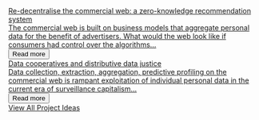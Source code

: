 
<div class="content-tile col-1-2">
    <div class="wrapper">
       <a href="/re-decentralise-the-commercial-web">
            <div class="image-section" style="background-image: url('/assets/img/share.jpg');">
            </div>
            <div class="text-overlay">
                <div class="title-section">
                    <span>  Re-decentralise the commercial web: a zero-knowledge recommendation system   </span>
                </div>
                <div class="summary-section">
                    <div class="text">  
                        <span> The commercial web is built on business models that aggregate personal data for the benefit of advertisers. What would the web look like if consumers had control over the algorithms... </span>   
                    </div>
                    <div class="button-area">
                        <button type="button" class="button"> <span> Read more </span> </button>
                    </div>
                </div>
            </div>
        </a>
    </div>
</div>

<div class="content-tile col-1-2">
    <div class="wrapper">
       <a href="/data-cooperatives-and-distributive-data-justice">
            <div class="image-section" style="background-image: url('/assets/img/share.jpg');">
            </div>
            <div class="text-overlay">
                <div class="title-section">
                    <span>  Data cooperatives and distributive data justice   </span>
                </div>
                <div class="summary-section">
                    <div class="text">  
                        <span> Data collection, extraction, aggregation, predictive profiling on the commercial web is rampant exploitation of individual personal data in the current era of surveillance capitalism...
                        </span>   
                    </div>
                    <div class="button-area">
                        <button type="button" class="button"> <span> Read more </span> </button>
                    </div>
                </div>
            </div>
        </a>
    </div>
</div>

<div class="more"> <a href="/project-ideas"> <span> View All Project Ideas </span> </a> </div>